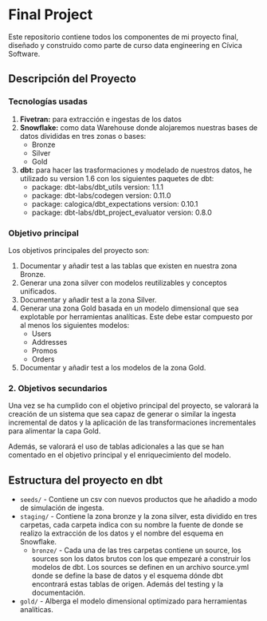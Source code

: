 # **Final Project**

Este repositorio contiene todos los componentes de mi proyecto final, diseñado y construido como parte de curso data engineering en Cívica Software.

## **Descripción del Proyecto**

### Tecnologías usadas

1. **Fivetran:** para extracción e ingestas de los datos
2. **Snowflake:** como data Warehouse donde alojaremos nuestras bases de datos divididas en tres zonas o bases:
    - Bronze
    - Silver
    - Gold
3. **dbt:** para hacer las trasformaciones y modelado de nuestros datos, he utilizado su version 1.6 con los siguientes paquetes de dbt:
    - package: dbt-labs/dbt_utils version: 1.1.1
    - package: dbt-labs/codegen version: 0.11.0
    - package: calogica/dbt_expectations version: 0.10.1
    - package: dbt-labs/dbt_project_evaluator version: 0.8.0


### Objetivo principal

Los objetivos principales del proyecto son:

1. Documentar y añadir test a las tablas que existen en nuestra zona Bronze.
2. Generar una zona silver con modelos reutilizables y conceptos unificados. 
3. Documentar y añadir test a la zona Silver.
4. Generar una zona Gold basada en un modelo dimensional que sea explotable por herramientas analíticas. Este debe estar compuesto por al menos los siguientes modelos:
    - Users
    - Addresses
    - Promos
    - Orders
5. Documentar y añadir test a los modelos de la zona Gold.

### 2. Objetivos secundarios

Una vez se ha cumplido con el objetivo principal del proyecto, se valorará la creación de un sistema que sea capaz de generar o similar la ingesta incremental de datos y la aplicación de las transformaciones incrementales para alimentar la capa Gold.

Además, se valorará el uso de tablas adicionales a las que se han comentado en el objetivo principal y el enriquecimiento del modelo.

## Estructura del proyecto en dbt

- `seeds/` - Contiene un csv con nuevos productos que he añadido a modo de simulación de ingesta.
- `staging/` - Contiene la zona bronze y la zona silver, esta dividido en tres carpetas, cada carpeta indica con su nombre la fuente de donde se realizo la extracción de los datos y el nombre del esquema en Snowflake.
    - `bronze/` - Cada una de las tres carpetas contiene un source, los sources son los datos brutos con los que empezaré a construir los modelos de dbt. Los sources se definen en un archivo source.yml donde se define la base de datos y el esquema dónde dbt encontrará estas tablas de origen. Además del testing y la documentación.
- `gold/` - Alberga el modelo dimensional optimizado para herramientas analíticas.


